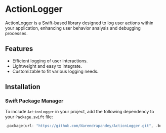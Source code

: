 # ActionLogger

ActionLogger is a Swift-based library designed to log user actions within your application, enhancing user behavior analysis and debugging processes.

## Features

- Efficient logging of user interactions.
- Lightweight and easy to integrate.
- Customizable to fit various logging needs.

## Installation

### Swift Package Manager

To include `ActionLogger` in your project, add the following dependency to your `Package.swift` file:

```swift
.package(url: "https://github.com/Narendrapandey/ActionLogger.git", .branch("main"))
